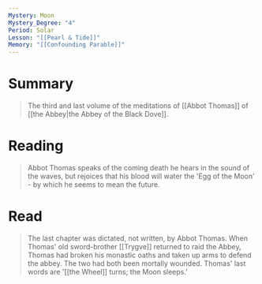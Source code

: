 ```yaml
---
Mystery: Moon
Mystery_Degree: "4"
Period: Solar
Lesson: "[[Pearl & Tide]]"
Memory: "[[Confounding Parable]]"
---
```

# Summary
> The third and last volume of the meditations of [[Abbot Thomas]] of [[the Abbey|the Abbey of the Black Dove]].
# Reading
> Abbot Thomas speaks of the coming death he hears in the sound of the waves, but rejoices that his blood will water the 'Egg of the Moon' - by which he seems to mean the future.
# Read
> The last chapter was dictated, not written, by Abbot Thomas. When Thomas' old sword-brother [[Trygve]] returned to raid the Abbey, Thomas had broken his monastic oaths and taken up arms to defend the abbey. The two had both been mortally wounded. Thomas' last words are '[[the Wheel]] turns; the Moon sleeps.'